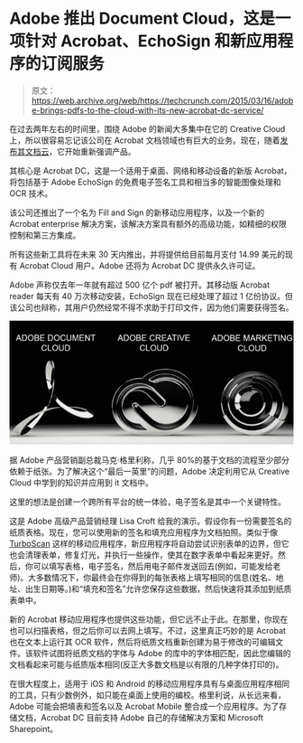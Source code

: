 # Adobe 推出 Document Cloud，这是一项针对 Acrobat、EchoSign 和新应用程序的订阅服务 

> 原文：<https://web.archive.org/web/https://techcrunch.com/2015/03/16/adobe-brings-pdfs-to-the-cloud-with-its-new-acrobat-dc-service/>

在过去两年左右的时间里，围绕 Adobe 的新闻大多集中在它的 Creative Cloud 上，所以很容易忘记该公司在 Acrobat 文档领域也有巨大的业务。现在，随着[发布其文档云](https://web.archive.org/web/20221225193705/http://www.adobe.com/news-room/pressreleases/201503/031715AdobeIntroducesDocumentCloud.html)，它开始重新强调产品。

其核心是 Acrobat DC，这是一个适用于桌面、网络和移动设备的新版 Acrobat，将包括基于 Adobe EchoSign 的免费电子签名工具和相当多的智能图像处理和 OCR 技术。

该公司还推出了一个名为 Fill and Sign 的新移动应用程序，以及一个新的 Acrobat enterprise 解决方案，该解决方案具有额外的高级功能，如精细的权限控制和第三方集成。

所有这些新工具将在未来 30 天内推出，并将提供给目前每月支付 14.99 美元的现有 Acrobat Cloud 用户。Adobe 还将为 Acrobat DC 提供永久许可证。

Adobe 声称仅去年一年就有超过 500 亿个 pdf 被打开。其移动版 Acrobat reader 每天有 40 万次移动安装，EchoSign 现在已经处理了超过 1 亿份协议。但该公司也辩称，其用户仍然经常不得不求助于打印文件，因为他们需要获得签名。

![adobe cloud](img/e158657261deb092c4abe9de7bf499f3.png)

据 Adobe 产品营销副总裁马克·格里利称，几乎 80%的基于文档的流程至少部分依赖于纸张。为了解决这个“最后一英里”的问题，Adobe 决定利用它从 Creative Cloud 中学到的知识并应用到 it 文档中。

这里的想法是创建一个跨所有平台的统一体验，电子签名是其中一个关键特性。

这是 Adobe 高级产品营销经理 Lisa Croft 给我的演示。假设你有一份需要签名的纸质表格。现在，您可以使用新的签名和填充应用程序为文档拍照。类似于像 [TurboScan](https://web.archive.org/web/20221225193705/http://turboscanapp.com/) 这样的移动应用程序，新应用程序将自动尝试识别表单的边界，但它也会清理表单，修复灯光，并执行一些操作，使其在数字表单中看起来更好。然后，你可以填写表格，电子签名，然后用电子邮件发送回去(例如，可能发给老师)。大多数情况下，你最终会在你得到的每张表格上填写相同的信息(姓名、地址、出生日期等。)和“填充和签名”允许您保存这些数据，然后快速将其添加到纸质表单中。

新的 Acrobat 移动应用程序也提供这些功能，但它远不止于此。在那里，你现在也可以扫描表格，但之后你可以去网上填写。不过，这里真正巧妙的是 Acrobat 也在文本上运行其 OCR 软件，然后将纸质文档重新创建为易于修改的可编辑文件。该软件试图将纸质文档的字体与 Adobe 的库中的字体相匹配，因此您编辑的文档看起来可能与纸质版本相同(反正大多数文档是以有限的几种字体打印的)。

在很大程度上，适用于 iOS 和 Android 的移动应用程序具有与桌面应用程序相同的工具，只有少数例外，如只能在桌面上使用的编校。格里利说，从长远来看，Adobe 可能会把填表和签名以及 Acrobat Mobile 整合成一个应用程序。为了存储文档，Acrobat DC 目前支持 Adobe 自己的存储解决方案和 Microsoft Sharepoint。
